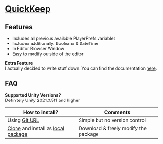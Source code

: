 # [QuickKeep](https://realquartzi.gitbook.io/quartzis-api-library/quickkeep/quickkeep)

## Features

- Includes all previous available PlayerPrefs variables
- Includes additionally: Booleans & DateTime
- In Editor Browser Window
- Easy to modify outside of the editor

**Extra Feature**  
I actually decided to write stuff down. You can find the documentation [here](https://realquartzi.gitbook.io/quartzis-api-library/quickkeep/quickkeep).

## FAQ
**Supported Unity Versions?**  
Definitely Unity 2021.3.5f1 and higher  

| **How to install?** | Comments |
|-------------|-------------|
| Using [Git URL](https://docs.unity3d.com/Manual/upm-ui-giturl.html) | Simple but no version control |
| [Clone](https://docs.github.com/en/repositories/creating-and-managing-repositories/cloning-a-repository#cloning-a-repository-to-github-desktop) and install as [local package](https://docs.unity3d.com/Manual/upm-ui-local.html) | Download & freely modify the package|
